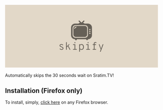 ![Skipify cover](./logo/cover.png)

Automatically skips the 30 seconds wait on Sratim.TV!

## Installation (Firefox only)
To install, simply, [click here](https://addons.mozilla.org/en-US/firefox/addon/skipify/) on any Firefox browser.